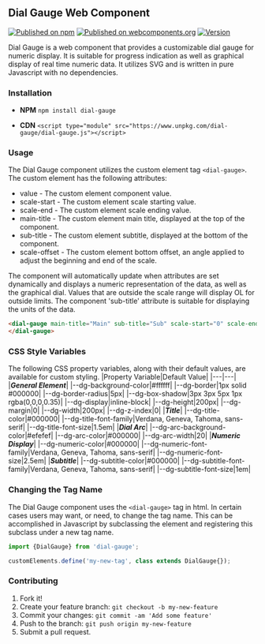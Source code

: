 ## Dial Gauge Web Component
[![Published on npm](https://img.shields.io/badge/npm-published-blue)](https://www.npmjs.com/package/dial-gauge)
[![Published on webcomponents.org](https://img.shields.io/badge/webcomponents.org-published-blue.svg)](https://www.webcomponents.org/element/dial-gauge)
[![Version](https://img.shields.io/badge/version-0.1.4-brightgreen)](https://github.com/smontanus/dial-gauge)

Dial Gauge is a web component that provides a customizable dial gauge for numeric display. It is suitable for progress indication as well as graphical display of real time numeric data. It utilizes SVG and is written in pure Javascript with no dependencies.

### Installation
* **NPM**
    `npm install dial-gauge`

* **CDN**
    ```<script type="module" src="https://www.unpkg.com/dial-gauge/dial-gauge.js"></script>```

### Usage
The Dial Gauge component utilizes the custom element tag `<dial-gauge>`. The custom element has the following attributes:

* value - The custom element component value.
* scale-start - The custom element scale starting value.
* scale-end - The custom element scale ending value.
* main-title - The custom element main title, displayed at the top of the component.
* sub-title - The custom element subtitle, displayed at the bottom of the component.
* scale-offset - The custom element bottom offset, an angle applied to adjust the beginning and end of the scale.

The component will automatically update when attributes are set dynamically and displays a numeric representation of the data, as well as the graphical dial. Values that are outside the scale range will display OL for outside limits. The component 'sub-title' attribute is suitable for displaying the units of the data.

```html
<dial-gauge main-title="Main" sub-title="Sub" scale-start="0" scale-end="100" scale-offset="30" value="50">
</dial-gauge>
```

### CSS Style Variables
The following CSS property variables, along with their default values, are available for custom styling.
|Property Variable|Default Value|
|---|---|
|***General Element***|
|--dg-background-color|#ffffff|
|--dg-border|1px solid #000000|
|--dg-border-radius|5px|
|--dg-box-shadow|3px 3px 5px 1px rgba(0,0,0,0.35)|
|--dg-display|inline-block|
|--dg-height|200px|
|--dg-margin|0|
|--dg-width|200px|
|--dg-z-index|0|
|***Title***|
|--dg-title-color|#000000|
|--dg-title-font-family|Verdana, Geneva, Tahoma, sans-serif|
|--dg-title-font-size|1.5em|
|***Dial Arc***|
|--dg-arc-background-color|#efefef|
|--dg-arc-color|#000000|
|--dg-arc-width|20|
|***Numeric Display***|
|--dg-numeric-color|#000000|
|--dg-numeric-font-family|Verdana, Geneva, Tahoma, sans-serif|
|--dg-numeric-font-size|2.5em|
|***Subtitle***|
|--dg-subtitle-color|#000000|
|--dg-subtitle-font-family|Verdana, Geneva, Tahoma, sans-serif|
|--dg-subtitle-font-size|1em|

### Changing the Tag Name
The Dial Gauge component uses the `<dial-gauge>` tag in html. In certain cases users may want, or need, to change the tag name. This can be accomplished in Javascript by subclassing the element and registering this subclass under a new tag name.

```javascript
import {DialGauge} from 'dial-gauge';

customElements.define('my-new-tag', class extends DialGauge{});
```

### Contributing
1. Fork it!
2. Create your feature branch: `git checkout -b my-new-feature`
3. Commit your changes: `git commit -am 'Add some feature'`
4. Push to the branch: `git push origin my-new-feature`
5. Submit a pull request.
